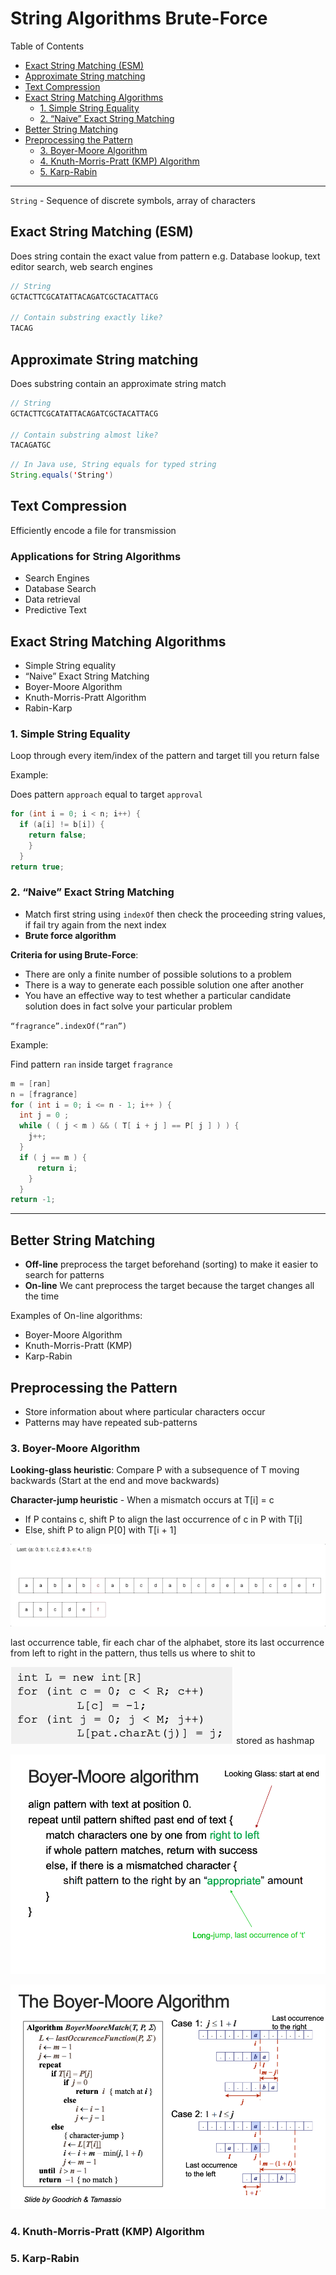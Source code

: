 # String Algorithms Brute-Force

Table of Contents

- [Exact String Matching (ESM)](<##Exact%20String%20Matching%20(ESM)>)
- [Approximate String matching](##Approximate%20String%20matching)
- [Text Compression](##Text%20Compression)
- [Exact String Matching Algorithms](##Exact%20String%20Matching%20Algorithms)
  - [1. Simple String Equality](###1.%20Simple%20String%20Equality)
  - [2. “Naive” Exact String Matching](###2.%20“Naive%20Exact%20String%20Matching)
- [Better String Matching](##Better%20String%20Matching)
- [Preprocessing the Pattern](##Preprocessing%20the%20Pattern)
  - [3. Boyer-Moore Algorithm](###3.%20Boyer-Moore%20Algorithm)
  - [4. Knuth-Morris-Pratt (KMP) Algorithm](<###4.%20Knuth-Morris-Pratt%20(KMP)%20Algorithm>)
  - [5. Karp-Rabin](###5.%20Karp-Rabin)

---

`String` - Sequence of discrete symbols, array of characters

## Exact String Matching (ESM)

Does string contain the exact value from pattern e.g. Database lookup, text editor search, web search engines

```java
// String
GCTACTTCGCATATTACAGATCGCTACATTACG

// Contain substring exactly like?
TACAG
```

## Approximate String matching

Does substring contain an approximate string match

```java
// String
GCTACTTCGCATATTACAGATCGCTACATTACG

// Contain substring almost like?
TACAGATGC
```

```java
// In Java use, String equals for typed string
String.equals('String')
```

## Text Compression

Efficiently encode a file for transmission

### Applications for String Algorithms

- Search Engines
- Database Search
- Data retrieval
- Predictive Text

## Exact String Matching Algorithms

- Simple String equality
- “Naive” Exact String Matching
- Boyer-Moore Algorithm
- Knuth-Morris-Pratt Algorithm
- Rabin-Karp

### 1. Simple String Equality

Loop through every item/index of the pattern and target till you return false

Example:

Does pattern `approach` equal to target `approval`

```java
for (int i = 0; i < n; i++) {
  if (a[i] != b[i]) {
    return false;
    }
  }
return true;
```

### 2. “Naive” Exact String Matching

- Match first string using `indexOf` then check the proceeding string values, if fail try again from the next index
- **Brute force algorithm**

**Criteria for using Brute-Force**:

- There are only a finite number of possible solutions to a problem
- There is a way to generate each possible solution one after another
- You have an effective way to test whether a particular candidate
  solution does in fact solve your particular problem

`“fragrance”.indexOf(“ran”)`

Example:

Find pattern `ran` inside target `fragrance`

```java
m = [ran]
n = [fragrance]
for ( int i = 0; i <= n - 1; i++ ) {
  int j = 0 ;
  while ( ( j < m ) && ( T[ i + j ] == P[ j ] ) ) {
    j++;
  }
  if ( j == m ) {
      return i;
    }
  }
return -1;
```

---

## Better String Matching

- **Off-line** preprocess the target beforehand (sorting) to make it easier to search for patterns
- **On-line** We cant preprocess the target because the target changes all the time

Examples of On-line algorithms:

- Boyer-Moore Algorithm
- Knuth-Morris-Pratt (KMP)
- Karp-Rabin

## Preprocessing the Pattern

- Store information about where particular characters occur
- Patterns may have repeated sub-patterns

### 3. Boyer-Moore Algorithm

**Looking-glass heuristic**: Compare P with a subsequence of T moving backwards (Start at the end and move backwards)

**Character-jump heuristic** - When a mismatch occurs at T[i] = c

- If P contains c, shift P to align the last occurrence of c in P with T[i]
- Else, shift P to align P[0] with T[i + 1]

![boyer-moore-strings-search](images/boyer-moore-strings-search.gif)

last occurrence table, fir each char of the alphabet, store its last occurrence from left to right in the pattern, thus tells us where to shit to

![last-occurrence-table](images/last-occurrence-table.png)
stored as hashmap

![boyer-moore-algorithm](images/boyer-moore-algorithm.png)

![boyer-moore-algorithm2](images/boyer-moore-algorithm2.png)

### 4. Knuth-Morris-Pratt (KMP) Algorithm

### 5. Karp-Rabin
